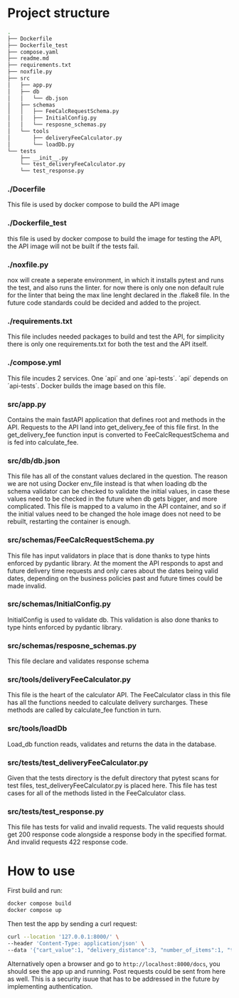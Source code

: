# Project structure

```bash
.
├── Dockerfile
├── Dockerfile_test
├── compose.yaml
├── readme.md
├── requirements.txt
├── noxfile.py
├── src
│   ├── app.py
│   ├── db
│   │   └── db.json
│   ├── schemas
│   │   ├── FeeCalcRequestSchema.py
│   │   ├── InitialConfig.py
│   │   └── resposne_schemas.py
│   └── tools
│       ├── deliveryFeeCalculator.py
│       └── loadDb.py
└── tests
    ├── __init__.py
    └── test_deliveryFeeCalculator.py
    └── test_response.py
```


### ./Docerfile
This file is used by docker compose to build the API image

### ./Dockerfile_test
this file is used by docker compose to build the image for testing the API, the API image will not be built if the tests fail.

### ./noxfile.py
nox will create a seperate environment, in which it installs pytest and runs the test, and also runs the linter. for now there is only one non default rule for the linter that being the max line lenght declared in the .flake8 file. In the future code standards could be decided and added to the project. 

### ./requirements.txt
This file includes needed packages to build and test the API, for simplicity there is only one requirements.txt for both the test and the API itself.

### ./compose.yml
This file incudes 2 services. One ´api´ and one ´api-tests´. ´api´ depends on ´api-tests´. Docker builds the image based on this file.

### src/app.py
Contains the main fastAPI application that defines root and methods in the API. Requests to the API land into get_delivery_fee of this file first. In the get_delivery_fee function input is converted to FeeCalcRequestSchema and is fed into calculate_fee.

### src/db/db.json
This file has all of the constant values declared in the question. The reason we are not using Docker env_file instead is that when loading db the schema validator can be checked to validate the initial values, in case these values need to be checked in the future when db gets bigger, and more complicated. This file is mapped to a valumo in the API container, and so if the initial values need to be changed the hole image does not need to be rebuilt, restarting the container is enough.

### src/schemas/FeeCalcRequestSchema.py
This file has input validators in place that is done thanks to type hints enforced by pydantic library. At the moment the API responds to apst and future delivery time requests and only cares about the dates being valid dates, depending on the business policies past and future times could be made invalid.

### src/schemas/InitialConfig.py
InitialConfig is used to validate db. This validation is also done thanks to type hints enforced by pydantic library.

### src/schemas/resposne_schemas.py
This file declare and validates response schema

### src/tools/deliveryFeeCalculator.py
This file is the heart of the calculator API. The FeeCalculator class in this file has all the functions needed to calculate delivery surcharges. These methods are called by calculate_fee function in turn.

### src/tools/loadDb
Load_db function reads, validates and returns the data in the database.

### src/tests/test_deliveryFeeCalculator.py
Given that the tests directory is the defult directory that pytest scans for test files, test_deliveryFeeCalculator.py is placed here. This file has test cases for all of the methods listed in the FeeCalculator class.  

### src/tests/test_response.py
This file has tests for valid and invalid requests. The valid requests should get 200 response code alongside a response body in the specified format. And invalid requests 422 response code.

# How to use
First build and run:
```bash
docker compose build
docker compose up
```
Then test the app by sending a curl request:
```bash
curl --location '127.0.0.1:8000/' \
--header 'Content-Type: application/json' \
--data '{"cart_value":1, "delivery_distance":3, "number_of_items":1, "time": "2024-05-22T12:23:04Z"}'
```
Alternatively open a browser and go to ``` http://localhost:8000/docs ```,  you should see the app up and running. Post requests could be sent from here as well. This is a security isuue that has to be addressed in the future by implementing authentication.
